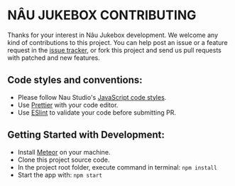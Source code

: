# NÂU JUKEBOX CONTRIBUTING

Thanks for your interest in Nâu Jukebox development. We welcome any kind of contributions to this project. You can help post an issue or a feature request in the [issue tracker](https://github.com/naustudio/nau-jukebox/issues), or fork this project and send us pull requests with patched and new features.

## Code styles and conventions:

* Please follow Nau Studio's [JavaScript code styles](https://github.com/naustudio/javascript).
* Use [Prettier](https://prettier.io/) with your code editor.
* Use [ESlint](https://eslint.org/) to validate your code before submitting PR.

## Getting Started with Development:

* Install [Meteor](http://meteor.com/) on your machine.
* Clone this project source code.
* In the project root folder, execute command in terminal: `npm install`
* Start the app with: `npm start`

